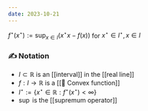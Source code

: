 ```yaml
---
date: 2023-10-21
---
```


$f^\star(x^\star) := \sup_{x \in I} (x^\star x - f(x))$ for $x^\star \in I^\star , x \in I$
### ✍️ Notation
- $I \subset \mathbb{R}$ is an [[interval]] in the [[real line]]
- $f : I \rightarrow \mathbb{R}$ is a [[📘 Convex function]]
- $I^\star := \{ x^\star \in \mathbb{R} : f^\star(x^\star) < \infty \}$
- $\sup$ is the [[supremum operator]]